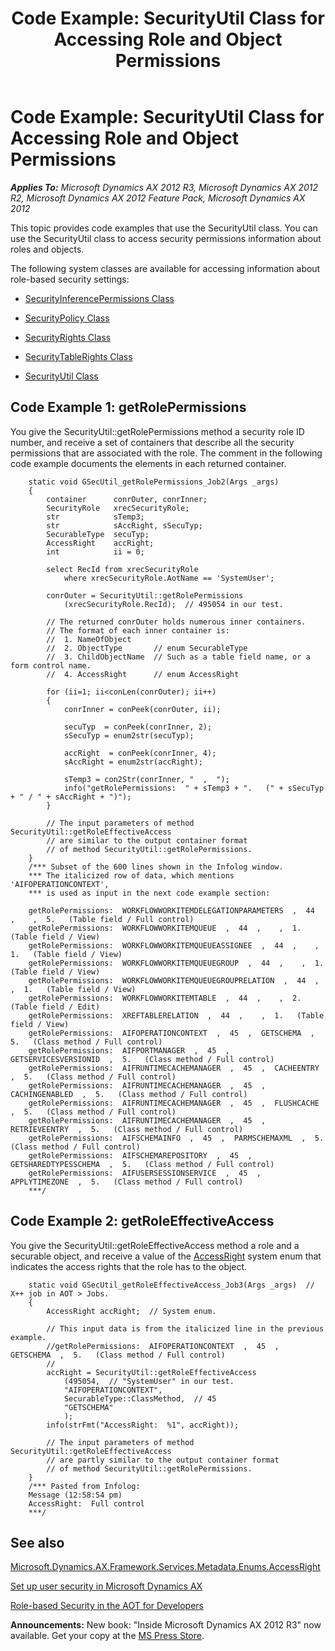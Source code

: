 ﻿---
title: 'Code Example: SecurityUtil Class for Accessing Role and Object Permissions'
TOCTitle: 'Code Example: SecurityUtil Class for Accessing Role and Object Permissions'
ms:assetid: 18a156b1-34a8-4179-b473-233a7ce5f589
ms:mtpsurl: https://msdn.microsoft.com/en-us/library/JJ190221(v=AX.60)
ms:contentKeyID: 47985886
ms.date: 05/18/2015
mtps_version: v=AX.60
---

# Code Example: SecurityUtil Class for Accessing Role and Object Permissions 


_**Applies To:** Microsoft Dynamics AX 2012 R3, Microsoft Dynamics AX 2012 R2, Microsoft Dynamics AX 2012 Feature Pack, Microsoft Dynamics AX 2012_

This topic provides code examples that use the SecurityUtil class. You can use the SecurityUtil class to access security permissions information about roles and objects.

The following system classes are available for accessing information about role-based security settings:

  - [SecurityInferencePermissions Class](https://msdn.microsoft.com/en-us/library/gg926142\(v=ax.60\))

  - [SecurityPolicy Class](https://msdn.microsoft.com/en-us/library/gg957658\(v=ax.60\))

  - [SecurityRights Class](https://msdn.microsoft.com/en-us/library/gg957675\(v=ax.60\))

  - [SecurityTableRights Class](https://msdn.microsoft.com/en-us/library/gg957689\(v=ax.60\))

  - [SecurityUtil Class](https://msdn.microsoft.com/en-us/library/gg957695\(v=ax.60\))

## Code Example 1: getRolePermissions

You give the SecurityUtil::getRolePermissions method a security role ID number, and receive a set of containers that describe all the security permissions that are associated with the role. The comment in the following code example documents the elements in each returned container.
```X++  
    static void GSecUtil_getRolePermissions_Job2(Args _args)
    {
        container      conrOuter, conrInner;
        SecurityRole   xrecSecurityRole;
        str            sTemp3;
        str            sAccRight, sSecuTyp;
        SecurableType  secuTyp;
        AccessRight    accRight;
        int            ii = 0;
    
        select RecId from xrecSecurityRole
            where xrecSecurityRole.AotName == 'SystemUser';
       
        conrOuter = SecurityUtil::getRolePermissions
            (xrecSecurityRole.RecId);  // 495054 in our test.
        
        // The returned conrOuter holds numerous inner containers.
        // The format of each inner container is:
        //  1. NameOfObject
        //  2. ObjectType       // enum SecurableType
        //  3. ChildObjectName  // Such as a table field name, or a form control name.
        //  4. AccessRight      // enum AccessRight
        
        for (ii=1; ii<conLen(conrOuter); ii++)
        {
            conrInner = conPeek(conrOuter, ii);
            
            secuTyp  = conPeek(conrInner, 2);
            sSecuTyp = enum2str(secuTyp);
            
            accRight  = conPeek(conrInner, 4);
            sAccRight = enum2str(accRight);
            
            sTemp3 = con2Str(conrInner, "  ,  ");
            info("getRolePermissions:  " + sTemp3 + ".   (" + sSecuTyp + " / " + sAccRight + ")");
        }
            
        // The input parameters of method SecurityUtil::getRoleEffectiveAccess
        // are similar to the output container format 
        // of method SecurityUtil::getRolePermissions.
    }
    /*** Subset of the 600 lines shown in the Infolog window.
    *** The italicized row of data, which mentions 'AIFOPERATIONCONTEXT',
    *** is used as input in the next code example section:
    
    getRolePermissions:  WORKFLOWWORKITEMDELEGATIONPARAMETERS  ,  44  ,    ,  5.   (Table field / Full control)
    getRolePermissions:  WORKFLOWWORKITEMQUEUE  ,  44  ,    ,  1.   (Table field / View)
    getRolePermissions:  WORKFLOWWORKITEMQUEUEASSIGNEE  ,  44  ,    ,  1.   (Table field / View)
    getRolePermissions:  WORKFLOWWORKITEMQUEUEGROUP  ,  44  ,    ,  1.   (Table field / View)
    getRolePermissions:  WORKFLOWWORKITEMQUEUEGROUPRELATION  ,  44  ,    ,  1.   (Table field / View)
    getRolePermissions:  WORKFLOWWORKITEMTABLE  ,  44  ,    ,  2.   (Table field / Edit)
    getRolePermissions:  XREFTABLERELATION  ,  44  ,    ,  1.   (Table field / View)
    getRolePermissions:  AIFOPERATIONCONTEXT  ,  45  ,  GETSCHEMA  ,  5.   (Class method / Full control)
    getRolePermissions:  AIFPORTMANAGER  ,  45  ,  GETSERVICESVERSIONID  ,  5.   (Class method / Full control)
    getRolePermissions:  AIFRUNTIMECACHEMANAGER  ,  45  ,  CACHEENTRY  ,  5.   (Class method / Full control)
    getRolePermissions:  AIFRUNTIMECACHEMANAGER  ,  45  ,  CACHINGENABLED  ,  5.   (Class method / Full control)
    getRolePermissions:  AIFRUNTIMECACHEMANAGER  ,  45  ,  FLUSHCACHE  ,  5.   (Class method / Full control)
    getRolePermissions:  AIFRUNTIMECACHEMANAGER  ,  45  ,  RETRIEVEENTRY  ,  5.   (Class method / Full control)
    getRolePermissions:  AIFSCHEMAINFO  ,  45  ,  PARMSCHEMAXML  ,  5.   (Class method / Full control)
    getRolePermissions:  AIFSCHEMAREPOSITORY  ,  45  ,  GETSHAREDTYPESSCHEMA  ,  5.   (Class method / Full control)
    getRolePermissions:  AIFUSERSESSIONSERVICE  ,  45  ,  APPLYTIMEZONE  ,  5.   (Class method / Full control)
    ***/
```
## Code Example 2: getRoleEffectiveAccess

You give the SecurityUtil::getRoleEffectiveAccess method a role and a securable object, and receive a value of the [AccessRight](https://msdn.microsoft.com/en-us/library/gg882002\(v=ax.60\)) system enum that indicates the access rights that the role has to the object.
```X++  
    static void GSecUtil_getRoleEffectiveAccess_Job3(Args _args)  // X++ job in AOT > Jobs.
    {
        AccessRight accRight;  // System enum.
        
        // This input data is from the italicized line in the previous example.
        //getRolePermissions:  AIFOPERATIONCONTEXT  ,  45  ,  GETSCHEMA  ,  5.   (Class method / Full control)
        //
        accRight = SecurityUtil::getRoleEffectiveAccess
            (495054,  // "SystemUser" in our test.
            "AIFOPERATIONCONTEXT",
            SecurableType::ClassMethod,  // 45
            "GETSCHEMA"
            );
        info(strFmt("AccessRight:  %1", accRight));
        
        // The input parameters of method SecurityUtil::getRoleEffectiveAccess
        // are partly similar to the output container format 
        // of method SecurityUtil::getRolePermissions.
    }
    /*** Pasted from Infolog:
    Message (12:58:54 pm)
    AccessRight:  Full control
    ***/
```
## See also

[Microsoft.Dynamics.AX.Framework.Services.Metadata.Enums.AccessRight](https://msdn.microsoft.com/en-us/library/hh186891\(v=ax.60\))

[Set up user security in Microsoft Dynamics AX](https://msdn.microsoft.com/en-us/library/aa834424\(v=ax.60\))

[Role-based Security in the AOT for Developers](role-based-security-in-the-aot-for-developers.md)

  
**Announcements:** New book: "Inside Microsoft Dynamics AX 2012 R3" now available. Get your copy at the [MS Press Store](https://www.microsoftpressstore.com/store/inside-microsoft-dynamics-ax-2012-r3-9780735685109).


